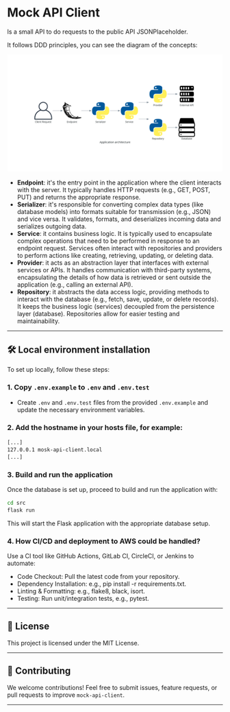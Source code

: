 # Mock API Client

Is a small API to do requests to the public API JSONPlaceholder.

It follows DDD principles, you can see the diagram of the concepts:

![Diagram](docs/application_architecture.png)


- **Endpoint**: it's the entry point in the application where the client interacts with the server. It typically handles HTTP requests (e.g., GET, POST, PUT) and returns the appropriate response.
- **Serializer**: it's responsible for converting complex data types (like database models) into formats suitable for transmission (e.g., JSON) and vice versa. It validates, formats, and deserializes incoming data and serializes outgoing data.
- **Service**: it contains business logic. It is typically used to encapsulate complex operations that need to be performed in response to an endpoint request. Services often interact with repositories and providers to perform actions like creating, retrieving, updating, or deleting data.
- **Provider**: it acts as an abstraction layer that interfaces with external services or APIs. It handles communication with third-party systems, encapsulating the details of how data is retrieved or sent outside the application (e.g., calling an external API).
- **Repository**: it abstracts the data access logic, providing methods to interact with the database (e.g., fetch, save, update, or delete records). It keeps the business logic (services) decoupled from the persistence layer (database). Repositories allow for easier testing and maintainability.


---

## 🛠️ Local environment installation

To set up locally, follow these steps:

### 1. Copy `.env.example` to `.env` and `.env.test`

- Create `.env` and `.env.test` files from the provided `.env.example` and update the necessary environment variables.


### 2. Add the hostname in your hosts file, for example:

```bash
[...]
127.0.0.1 mosk-api-client.local
[...]
```

### 3. Build and run the application

Once the database is set up, proceed to build and run the application with:

```bash
cd src
flask run
```

This will start the Flask application with the appropriate database setup.


### 4. How CI/CD and deployment to AWS could be handled?

Use a CI tool like GitHub Actions, GitLab CI, CircleCI, or Jenkins to automate:

- Code Checkout: Pull the latest code from your repository.
- Dependency Installation: e.g., pip install -r requirements.txt.
- Linting & Formatting: e.g., flake8, black, isort.
- Testing: Run unit/integration tests, e.g., pytest.

---

## 📄 License

This project is licensed under the MIT License.

---

## 📢 Contributing

We welcome contributions! Feel free to submit issues, feature requests, or pull requests to improve `mock-api-client`.

---
